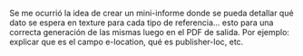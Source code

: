 
Se me ocurrió la idea de crear un mini-informe donde se pueda detallar qué dato se espera en texture para cada tipo de referencia... esto para una correcta generación de las mismas luego en el PDF de salida. Por ejemplo: explicar que es el campo e-location, qué es publisher-loc, etc.  